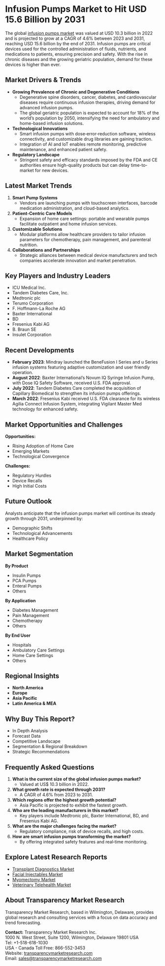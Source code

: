 # Infusion Pumps Market to Hit USD 15.6 Billion by 2031

The global [infusion pumps market](https://www.transparencymarketresearch.com/infusion-pumps-market.html) was valued at USD 10.3 billion in 2022 and is projected to grow at a CAGR of 4.6% between 2023 and 2031, reaching USD 15.6 billion by the end of 2031. Infusion pumps are critical devices used for the controlled administration of fluids, nutrients, and medications to patients, ensuring precision and safety. With the rise in chronic diseases and the growing geriatric population, demand for these devices is higher than ever.

## Market Drivers & Trends
- **Growing Prevalence of Chronic and Degenerative Conditions**
  - Degenerative spine disorders, cancer, diabetes, and cardiovascular diseases require continuous infusion therapies, driving demand for advanced infusion pumps.
  - The global geriatric population is expected to account for 18% of the world’s population by 2050, intensifying the need for ambulatory and home-based infusion solutions.
- **Technological Innovations**
  - Smart infusion pumps with dose‐error‐reduction software, wireless connectivity, and customizable drug libraries are gaining traction.
  - Integration of AI and IoT enables remote monitoring, predictive maintenance, and enhanced patient safety.
- **Regulatory Landscape**
  - Stringent safety and efficacy standards imposed by the FDA and CE authorities ensure high-quality products but can delay time-to-market for new devices.

## Latest Market Trends
1. **Smart Pump Systems**
   - Vendors are launching pumps with touchscreen interfaces, barcode medication administration, and cloud-based analytics.
2. **Patient-Centric Care Models**
   - Expansion of home care settings: portable and wearable pumps facilitate outpatient and home infusion services.
3. **Customizable Solutions**
   - Modular platforms allow healthcare providers to tailor infusion parameters for chemotherapy, pain management, and parenteral nutrition.
4. **Collaborations and Partnerships**
   - Strategic alliances between medical device manufacturers and tech companies accelerate innovation and market penetration.

## Key Players and Industry Leaders
- ICU Medical Inc.
- Tandem Diabetes Care, Inc.
- Medtronic plc
- Terumo Corporation
- F. Hoffmann-La Roche AG
- Baxter International
- BD
- Fresenius Kabi AG
- B. Braun SE
- Insulet Corporation

## Recent Developments
- **February 2023**: Mindray launched the BeneFusion I Series and u Series infusion systems featuring adaptive customization and user friendly operation.
- **August 2022**: Baxter International’s Novum IQ Syringe Infusion Pump, with Dose IQ Safety Software, received U.S. FDA approval.
- **July 2022**: Tandem Diabetes Care completed the acquisition of Capillary Biomedical to strengthen its infusion pumps offerings.
- **March 2022**: Fresenius Kabi received U.S. FDA clearance for its wireless Agilia Connect Infusion System, integrating Vigilant Master Med technology for enhanced safety.

## Market Opportunities and Challenges
**Opportunities:**
- Rising Adoption of Home Care
- Emerging Markets
- Technological Convergence

**Challenges:**
- Regulatory Hurdles
- Device Recalls
- High Initial Costs

## Future Outlook
Analysts anticipate that the infusion pumps market will continue its steady growth through 2031, underpinned by:
- Demographic Shifts
- Technological Advancements
- Healthcare Policy

## Market Segmentation
**By Product**
- Insulin Pumps
- PCA Pumps
- Enteral Pumps
- Others

**By Application**
- Diabetes Management
- Pain Management
- Chemotherapy
- Others

**By End User**
- Hospitals
- Ambulatory Care Settings
- Home Care Settings
- Others

## Regional Insights
- **North America**
- **Europe**
- **Asia Pacific**
- **Latin America & MEA**

## Why Buy This Report?
- In Depth Analysis
- Forecast Data
- Competitive Landscape
- Segmentation & Regional Breakdown
- Strategic Recommendations

## Frequently Asked Questions
1. **What is the current size of the global infusion pumps market?**
   - Valued at US$ 10.3 billion in 2022.
2. **What growth rate is expected through 2031?**
   - A CAGR of 4.6% from 2023 to 2031.
3. **Which regions offer the highest growth potential?**
   - Asia Pacific is projected to exhibit the fastest growth.
4. **Who are the leading manufacturers in this market?**
   - Key players include Medtronic plc, Baxter International, BD, and Fresenius Kabi AG.
5. **What are the major challenges facing the market?**
   - Regulatory compliance, risk of device recalls, and high costs.
6. **How are smart infusion pumps transforming the market?**
   - By offering integrated safety features and real‐time monitoring.

## Explore Latest Research Reports
- [Transplant Diagnostics Market](https://www.transparencymarketresearch.com/transplant-diagnostics-market.html)
- [Facial Injectables Market](https://www.transparencymarketresearch.com/facial-injectables-market.html)
- [Myomectomy Market](https://www.transparencymarketresearch.com/myomectomy-market.html)
- [Veterinary Telehealth Market](https://www.transparencymarketresearch.com/veterinary-telehealth-market-report.html)

## About Transparency Market Research
Transparency Market Research, based in Wilmington, Delaware, provides global research and consulting services with a focus on data accuracy and trend forecasting.

**Contact:**
Transparency Market Research Inc.  
1000 N. West Street, Suite 1200, Wilmington, Delaware 19801 USA  
Tel: +1-518-618-1030  
USA - Canada Toll Free: 866-552-3453  
Website: [transparencymarketresearch.com](https://www.transparencymarketresearch.com)  
Email: sales@transparencymarketresearch.com  
